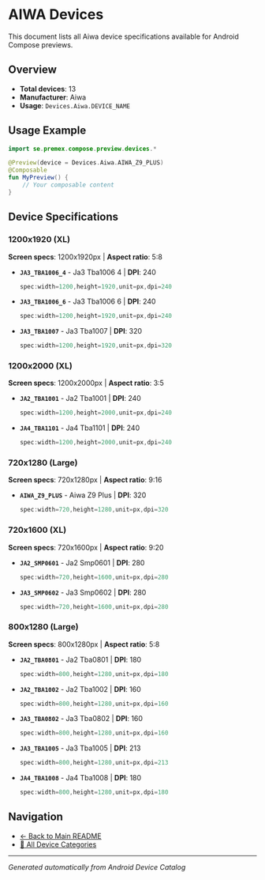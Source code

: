 # AIWA Devices

This document lists all Aiwa device specifications available for Android Compose previews.

## Overview

- **Total devices**: 13
- **Manufacturer**: Aiwa
- **Usage**: `Devices.Aiwa.DEVICE_NAME`

## Usage Example

```kotlin
import se.premex.compose.preview.devices.*

@Preview(device = Devices.Aiwa.AIWA_Z9_PLUS)
@Composable
fun MyPreview() {
    // Your composable content
}
```

## Device Specifications

### 1200x1920 (XL)

**Screen specs**: 1200x1920px | **Aspect ratio**: 5:8

- **`JA3_TBA1006_4`** - Ja3 Tba1006 4 | **DPI**: 240
  ```kotlin
  spec:width=1200,height=1920,unit=px,dpi=240
  ```

- **`JA3_TBA1006_6`** - Ja3 Tba1006 6 | **DPI**: 240
  ```kotlin
  spec:width=1200,height=1920,unit=px,dpi=240
  ```

- **`JA3_TBA1007`** - Ja3 Tba1007 | **DPI**: 320
  ```kotlin
  spec:width=1200,height=1920,unit=px,dpi=320
  ```

### 1200x2000 (XL)

**Screen specs**: 1200x2000px | **Aspect ratio**: 3:5

- **`JA2_TBA1001`** - Ja2 Tba1001 | **DPI**: 240
  ```kotlin
  spec:width=1200,height=2000,unit=px,dpi=240
  ```

- **`JA4_TBA1101`** - Ja4 Tba1101 | **DPI**: 240
  ```kotlin
  spec:width=1200,height=2000,unit=px,dpi=240
  ```

### 720x1280 (Large)

**Screen specs**: 720x1280px | **Aspect ratio**: 9:16

- **`AIWA_Z9_PLUS`** - Aiwa Z9 Plus | **DPI**: 320
  ```kotlin
  spec:width=720,height=1280,unit=px,dpi=320
  ```

### 720x1600 (XL)

**Screen specs**: 720x1600px | **Aspect ratio**: 9:20

- **`JA2_SMP0601`** - Ja2 Smp0601 | **DPI**: 280
  ```kotlin
  spec:width=720,height=1600,unit=px,dpi=280
  ```

- **`JA3_SMP0602`** - Ja3 Smp0602 | **DPI**: 280
  ```kotlin
  spec:width=720,height=1600,unit=px,dpi=280
  ```

### 800x1280 (Large)

**Screen specs**: 800x1280px | **Aspect ratio**: 5:8

- **`JA2_TBA0801`** - Ja2 Tba0801 | **DPI**: 180
  ```kotlin
  spec:width=800,height=1280,unit=px,dpi=180
  ```

- **`JA2_TBA1002`** - Ja2 Tba1002 | **DPI**: 160
  ```kotlin
  spec:width=800,height=1280,unit=px,dpi=160
  ```

- **`JA3_TBA0802`** - Ja3 Tba0802 | **DPI**: 160
  ```kotlin
  spec:width=800,height=1280,unit=px,dpi=160
  ```

- **`JA3_TBA1005`** - Ja3 Tba1005 | **DPI**: 213
  ```kotlin
  spec:width=800,height=1280,unit=px,dpi=213
  ```

- **`JA4_TBA1008`** - Ja4 Tba1008 | **DPI**: 180
  ```kotlin
  spec:width=800,height=1280,unit=px,dpi=180
  ```

## Navigation

- [← Back to Main README](../../README.md)
- [📱 All Device Categories](../README.md)

---
*Generated automatically from Android Device Catalog*
